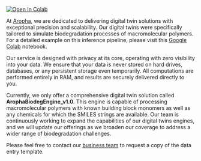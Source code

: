 <!-- badges: start -->
[![Open In Colab](https://colab.research.google.com/assets/colab-badge.svg)](https://colab.research.google.com/drive/1Ypmo0l414TZhx4JTFwuT1bduYs0iRqgw?usp=drive_link)
<!-- badges: end -->

At [Aropha](https://www.aropha.com/), we are dedicated to delivering digital twin solutions with exceptional precision and scalability. Our digital twins were specifically tailored to simulate biodegradation processes of macromolecular polymers. For a detailed example on this inference pipeline, please visit this [Google Colab](https://colab.research.google.com/drive/1Ypmo0l414TZhx4JTFwuT1bduYs0iRqgw?usp=drive_link) notebook.

Our service is designed with privacy at its core, operating with zero visibility into your data. We ensure that your data is never stored on hard drives, databases, or any persistent storage even temporarily. All computations are performed entirely in RAM, and results are securely delivered directly to you.

Currently, we only offer a comprehensive digital twin solution called **ArophaBiodegEngine_v1.0**. This engine is capable of processing macromolecular polymers with known building block monomers as well as any chemicals for which the SMILES strings are available. Our team is continuously working to expand the capabilities of our digital twins engines, and we will update our offerings as we broaden our coverage to address a wider range of biodegradation challenges.

Please feel free to contact our [business team](https://www.aropha.com/contact.html) to request a copy of the data entry template.